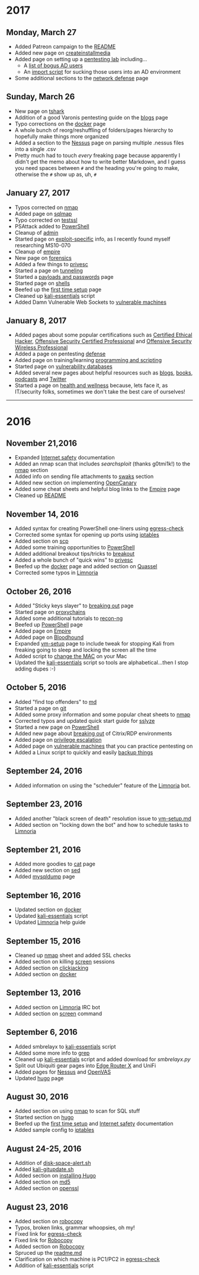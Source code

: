 # 2017
## Monday, March 27
* Added Patreon campaign to the [README](README.md)
* Added new page on [createinstallmedia](cmdline/mac/createinstallmedia.md)
* Added page on setting up a [pentesting lab](pentesting/lab/index.md) including...
  * A [list of bogus AD users](pentesting/lab/lusers.csv)
  * An [import script](pentesting/lab/import-ad-users.ps1) for sucking those users into an AD environment
* Some additional sections to the [network defense](pentesting/netpen/defense-hardening.md) page

## Sunday, March 26
* New page on [tshark](cmdline/linux/tshark.md)
* Addition of a good Varonis pentesting guide on the [blogs](resources/blogs.md) page
* Typo corrections on the [docker](web/docker.md) page
* A whole bunch of reorg/reshuffling of folders/pages hierarchy to hopefully make things more organized
* Added a section to the [Nessus](pentesting/vulnerability-scanners/nessus.md) page on parsing multiple .nessus files into a single .csv
* Pretty much had to touch *every* freaking page because apparently I didn't get the memo about how to write better Markdown, and I guess you need spaces between `#` and the heading you're going to make, otherwise the `#` show up as, uh, `#`


## January 27, 2017
* Typos corrected on [nmap](cmdline/linux/nmap.md)
* Added page on [sqlmap](cmdline/linux/sqlmap.md)
* Typo corrected on [testssl](cmdline/linux/testssl.md)
* PSAttack added to [PowerShell](cmdline/windows/powershell.md)
* Cleanup of [admin](pentesting/admin/admin.md)
* Started page on [exploit-specific](pentesting/exploit-info/exploit-info.md) info, as I recently found myself researching MS10-070
* Cleanup of [empire](pentesting/netpen/empire.md)
* New page on [forensics](pentesting/netpen/forensics.md)
* Added a few things to [privesc](pentesting/netpen/privesc.md)
* Started a page on [tunneling](pentesting/netpen/tunneling.md) 
* Started a [payloads and passwords](pentesting/payloads/payloads-and-passwords.md) page
* Started page on [shells](pentesting/webapp/shells.md)
* Beefed up the [first time setup](resources/best-practices/1sttimesetup.md) page
* Cleaned up [kali-essentials](scripts/linux/kali-essentials.sh) script
* Added Damn Vulnerable Web Sockets to [vulnerable machines](training/vulnerable-machines.md)

## January 8, 2017
* Added pages about some popular certifications such as [Certified Ethical Hacker](certifications/ceh.md), [Offensive Security Certified Professional](certifications/oscp.md) and [Offensive Security Wireless Professional](certifications/oswp.md)
* Added a page on pentesting [defense](pentesting/netpen/defense-hardening.md)
* Added page on training/learning [programming and scripting](training/programming-and-scripting.md)
* Started page on [vulnerability databases](pentesting/vulnerability-scanners/vulnerability-databases.md)
* Added several new pages about helpful resources such as [blogs](resources/blogs.md), [books](resources/books.md), [podcasts](resources/podcasts.md) and [Twitter](resources/twitter.md)
* Started a page on [health and wellness](resources/health-and-wellness.md) because, lets face it, as IT/security folks, sometimes we don't take the best care of ourselves!

---

# 2016

## November 21,2016
* Expanded [Internet safety](best-practices/internetsafety.md) documentation
* Added an nmap scan that includes *searchsploit* (thanks g0tmi1k!) to the [nmap](cmdline/linux/nmap.md) section
* Added info on sending file attachments to [swaks](cmdline/linux/swaks.md) section
* Added new section on implementing [OpenCanary](pentesting/honeypots/opencanary.md)
* Added some cheat sheets and helpful blog links to the [Empire](pentesting/netpen/empire.md) page
* Cleaned up [README](README.md)

## November 14, 2016
* Added syntax for creating PowerShell one-liners using [egress-check](cmdline/linux/egress-check.md)
* Corrected some syntax for opening up ports using [iptables](cmdline/linux/iptables.md)
* Added section on [scp](cmdline/linux/scp.md)
* Added some training opportunities to [PowerShell](cmdline/windows/powershell.md) 
* Added additional breakout tips/tricks to [breakout](pentesting/netpen/breakout.md) 
* Added a whole bunch of "quick wins" to [privesc](pentesting/netpen/privesc.md)
* Beefed up the [docker](web/docker.md) page and added section on [Quassel](web/docker.md/#quassel)
* Corrected some typos in [Limnoria](web/limnoria.md)

## October 26, 2016
* Added "Sticky keys slayer" to [breaking out](pentesting/netpen/breakout.md) page
* Started page on [proxychains](cmdline/linux/proxychains.md)
* Added some additional tutorials to [recon-ng](cmdline/linux/recon-ng.md)
* Beefed up [PowerShell](cmdline/windows/powershell.md) page
* Added page on [Empire](pentesting/netpen/empire.md)
* Added page on [Bloodhound](pentesting/netpen/bloodhound.md)
* Expanded [vm-setup](pentesting/vm-setup/vm-setup.md) page to include tweak for stopping Kali from freaking going to sleep and locking the screen all the time
* Added script to [change the MAC](scripts/mac/changemac.md) on your Mac
* Updated the [kali-essentials](scripts/linux/kali-essentials.sh) script so tools are alphabetical...then I stop adding dupes :-)

## October 5, 2016
* Added "find top offenders" to [md](cmdline/linux/du.md)
* Started a page on [git](cmdline/linux/git.md)
* Added some proxy information and some popular cheat sheets to [nmap](cmdline/linux/nmap.md)
* Corrected typos and updated quick start guide for [sslyze](cmdline/linux/sslyze.md)
* Started a new page on [PowerShell](cmdline/windows/powershell.md)
* Added new page about [breaking out](pentesting/netpen/breakout.md) of Citrix/RDP environments
* Added page on [privilege escalation](pentesting/netpen/privesc.md)
* Added page on [vulnerable machines](pentesting/training/vulnerablemachines.md) that you can practice pentesting on
* Added a Linux script to quickly and easily [backup things](scripts/linux/backup-stuff.sh)

## September 24, 2016
* Added information on using the "scheduler" feature of the [Limnoria](web/limnoria.md) bot.

## September 23, 2016
* Added another "black screen of death" resolution issue to [vm-setup.md](pentesting/vm-setup/vm-setup.md)
* Added section on "locking down the bot" and how to schedule tasks to [Limnoria](web/limnoria.md)

## September 21, 2016
* Added more goodies to [cat](cmdline/linux/cat.md) page
* Added new section on [sed](cmdline/linux/sed.md)
* Added [mysqldump](cmdline/linux/mysqldump.md) page

## September 16, 2016
* Updated section on [docker](web/docker.md)
* Updated [kali-essentials](scripts/linux/kali-essentials.sh) script
* Updated [Limnoria](web/limnoria.md) help guide

## September 15, 2016
* Cleaned up [nmap](cmdline/linux/nmap.md) sheet and added SSL checks
* Added section on killing [screen](cmdline/linux/screen.md) sessions
* Added section on [clickjacking](pentesting/webapp/clickjacking.md)
* Added section on [docker](web/docker.md)

## September 13, 2016
* Added section on [Limnoria](web/limnoria.md) IRC bot
* Added section on [screen](cmdline/linux/screen.md) command

## September 6, 2016
* Added smbrelayx to [kali-essentials](scripts/kali-essentials.sh) script 
* Added some more info to [grep](cmdline/linux/grep.md)
* Cleaned up [kali-essentials](scripts/linux/kali-essentials.sh) script and added download for *smbrelayx.py*
* Split out Ubiquiti gear pages into [Edge Router X](hardware/ubiquiti/edgerouterx/erx.md) and UniFi
* Added pages for [Nessus](pentesting/vulnerability-scanners/nessus.md) and [OpenVAS](pentesting/vulnerability-scanners/openvas.md) 
* Updated [hugo](web/hugo.md) page

## August 30, 2016
* Added section on using [nmap](cmdline/linux/nmap.md) to scan for SQL stuff
* Started section on [hugo](web/hugo.md)
* Beefed up the [first time setup](best-practices/1sttimesetup.md) and [Internet safety](best-practices/internetsafety.md) documentation
* Added sample config to [iptables](cmdline/linux/iptables.md)

## August 24-25, 2016
* Addition of [disk-space-alert.sh](scripts/linux/disk-space-alert.sh)
* Added [kali-gitupdate.sh](scripts/linux/kali-gitupdate.sh)
* Added section on [installing Hugo](web/hugo.md)
* Added section on [md5](cmdline/mac/md5.md)
* Added section on [openssl](cmdline/mac/openssl.md)

## August 23, 2016
* Added section on [robocopy](cmdline/windows/robocopy.md)
* Typos, broken links, grammar whoopsies, oh my!
* Fixed link for [egress-check](cmdline/linux/egress-check.md)
* Fixed link for [Robocopy](cmdline/windows/robocopy.md)
* Added section on [Robocopy](cmdline/windows/robocopy.md)
* Spruced up the [readme.md](README.md)
* Clarification on which machine is PC1/PC2 in [egress-check](cmdline/linux/egress-check.md)
* Addition of [kali-essentials](scripts/kali-essentials.sh) script
